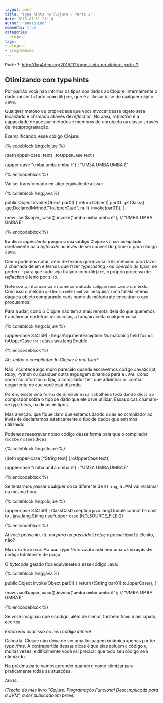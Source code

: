 ```yaml
---
layout: post
title: "Type hints no Clojure - Parte 1"
date: 2015-01-31 21:14
author: 'pbalduino'
comments: true
categories:
- clojure
tags:
- clojure
- programacao
---
```

Parte 2: http://1up4dev.org/2015/02/type-hints-no-clojure-parte-2

## Otimizando com type hints

Por padrão você não informa os tipos dos dados ao Clojure. Internamente o dado vai ser tratado como `Object`, que é a classe base de qualquer objeto Java.

Qualquer método ou propriedade que você invocar desse objeto será localizado e chamado através de _reflection_. No Java, _reflection_ é a capacidade de acessar métodos e membros de um objeto ou classe através de metaprogramação.

Exemplificando, esse código Clojure:

{% codeblock lang:clojure %}

(defn upper-case [text]
  (.toUpperCase text))

(upper-case "umba umba umba ê")
; "UMBA UMBA UMBA Ê"

{% endcodeblock %}

Vai ser transformado em algo equivalente a isso:

{% codeblock lang:java %}

public Object invoke(Object par01) {
  return (Object)(par01
                    .getClass()
                    .getDeclaredMethod("toUpperCase", null)
                    .invoke(par01));
}

(new user$upper_case()).invoke("umba umba umba ê");
// "UMBA UMBA UMBA Ê"

{% endcodeblock %}

Eu disse _equivalente_ porque o seu código Clojure vai ser compilado diretamente para _bytecode_ ao invés de ser convertido primeiro para código Java.

Como podemos notar, além de termos que invocar três métodos para fazer a chamada de um e termos que fazer _typecasting_ - ou _coerção de tipos_, se preferir - para que tudo seja tratado como `Object`, o próprio processo de _reflection_ é lento por si só.

Note como informamos o nome do método `toUpperCase` como um texto. Com isso o método `getDeclaredMethod` vai pesquisar uma tabela interna daquela objeto comparando cada nome de método até encontrar o que procuramos.

Para ajudar, como o Clojure não tem a mais remota ideia do que queremos transformar em letras maiúsculas, a função aceita qualquer coisa.

{% codeblock lang:clojure %}

(upper-case 3.14159)
; IllegalArgumentException No matching field found: toUpperCase for 
; class java.lang.Double

{% endcodeblock %}

_Ah, então o compilador do Clojure é mal feito?_

Não. Acontece algo muito parecido quando escrevemos código JavaScript, Ruby, Python ou qualquer outra linguagem dinâmica para a JVM. Como você não informou o tipo, o compilador tem que adivinhar ou confiar cegamente no que você está dizendo.

Porém, existe uma forma de diminuir essa trabalheira toda dando dicas ao compilador sobre o tipo de dado que ele deve utilizar. Essas dicas chamam-se _type hints_, ou dicas de tipos.

Mas atenção: que fique claro que estamos dando dicas ao compilador ao invés de declararmos estaticamente o tipo de dados que estamos utilizando.

Podemos reescrever nosso código dessa forma para que o compilador receba nossas dicas:

{% codeblock lang:clojure %}

(defn upper-case [^String text]
  (.toUpperCase text))

(upper-case "umba umba umba ê")
; "UMBA UMBA UMBA Ê"

{% endcodeblock %}

Se tentarmos passar qualquer coisa diferente de `String`, a JVM vai reclamar na mesma hora.

{% codeblock lang:clojure %}

(upper-case 3.14159)
; ClassCastException java.lang.Double cannot be cast to 
; java.lang.String  user/upper-case (NO_SOURCE_FILE:2)

{% endcodeblock %}

Aí você pensa _ah, tá. era para ter passado `String` e passei `Double`_. Bonito, não?

Mas não é só isso. Ao usar _type hints_ você ainda leva uma otimização de código totalmente de graça.

O _bytecode_ gerado fica equivalente a esse código Java:

{% codeblock lang:java %}

public Object invoke(Object par01) {
  return ((String)par01).toUpperCase();
}

(new user$upper_case()).invoke("umba umba umba ê");
// "UMBA UMBA UMBA Ê"

{% endcodeblock %}

Se você imaginou que o código, além de menor, também ficou mais rápido, acertou.

_Então vou usar isso no meu código inteiro!_

Calma lá. Clojure não deixa de ser uma linguagem dinâmica apenas por ter _type hints_. A contrapartida dessas dicas é que elas poluem o código e, muitas vezes, e dificilmente você vai precisar que todo seu código seja otimizado.

Na próxima parte vamos aprender quando e como otimizar para praticamente todas as situações.

Até lá.

_(Trecho do meu livro "Clojure: Programação Funcional Descomplicada para a JVM", a ser publicado em breve)_
